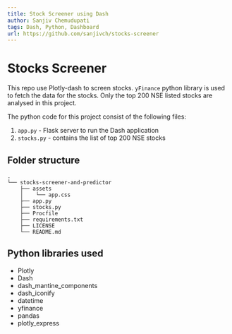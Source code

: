 ```yaml
---
title: Stock Screener using Dash
author: Sanjiv Chemudupati
tags: Dash, Python, Dashboard
url: https://github.com/sanjivch/stocks-screener
---
```


# Stocks Screener

This repo use Plotly-dash to screen stocks. `yFinance` python library is used to fetch the data for the stocks. Only the top 200 NSE listed stocks are analysed in this project.

The python code for this project consist of the following files:

1. `app.py` - Flask server to run the Dash application
2. `stocks.py` - contains the list of top 200 NSE stocks


## Folder structure
```
.
└── stocks-screener-and-predictor
    ├── assets
    │    └── app.css
    ├── app.py
    ├── stocks.py
    ├── Procfile
    ├── requirements.txt
    ├── LICENSE
    └── README.md
 ```

## Python libraries used

- Plotly
- Dash
- dash_mantine_components
- dash_iconify
- datetime
- yfinance
- pandas
- plotly_express